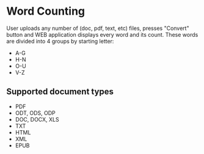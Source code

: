 # Word Counting

User uploads any number of (doc, pdf, text, etc) files, presses "Convert" button and WEB application displays every word and its count. These words are divided into 4 groups by starting letter: 
* A-G
* H-N
* O-U
* V-Z

## Supported document types

* PDF
* ODT, ODS, ODP
* DOC, DOCX, XLS
* TXT
* HTML
* XML
* EPUB
